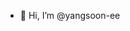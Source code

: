 - 👋 Hi, I’m @yangsoon-ee


<!---
yangsoon-ee/yangsoon-ee is a ✨ special ✨ repository because its `README.md` (this file) appears on your GitHub profile.
You can click the Preview link to take a look at your changes.
--->
